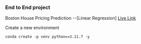 ### End to End project

Boston House Pricing Prediction --[Linear Regression]
[Live Link]()

Create a new environment

```
conda create -p venv python==3.11.7 -y
```

